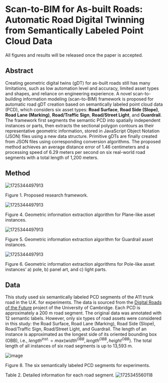 # Scan-to-BIM for As-built Roads: Automatic Road Digital Twinning from Semantically Labeled Point Cloud Data

All figures and results will be released once the paper is accepted.


## Abstract
Creating geometric digital twins (gDT) for as-built roads still has many limitations, such as low automation level and accuracy, limited asset types and shapes, and reliance on engineering experience. A novel scan-to-building information modeling (scan-to-BIM) framework is proposed for automatic road gDT creation based on semantically labeled point cloud data (PCD), which considers six asset types: **Road Surface**, **Road Side (Slope)**, **Road Lane (Marking)**, **Road/Traffic Sign**, **Road/Street Light**, and **Guardrail**. The framework first segments the semantic PCD into spatially independent instances or parts, then extracts the sectional polygon contours as their representative geometric information, stored in JavaScript Object Notation (JSON) files using a new data structure. Primitive gDTs are finally created from JSON files using corresponding conversion algorithms. The proposed method achieves an average distance error of 1.46 centimeters and a processing speed of 6.29 meters per second on six real-world road segments with a total length of 1,200 meters. 


## Method

![1725344497913](https://github.com/user-attachments/assets/6fa5f9bb-5437-45d1-93aa-f5a01442e8df)

Figure 1. Proposed research framework.


![1725344497913](https://github.com/user-attachments/assets/6fa5f9bb-5437-45d1-93aa-f5a01442e8df)

Figure 4. Geometric information extraction algorithm for Plane-like asset instances.


![1725344497913](https://github.com/user-attachments/assets/6fa5f9bb-5437-45d1-93aa-f5a01442e8df)

Figure 5. Geometric information extraction algorithm for Guardrail asset instances.


![1725344497913](https://github.com/user-attachments/assets/6fa5f9bb-5437-45d1-93aa-f5a01442e8df)

Figure 6. Geometric information extraction algorithms for Pole-like asset instances’ a) pole, b) panel art, and c) light parts.


## Data
This study used six semantically labeled PCD segments of the A11 trunk road in the U.K. for experiments. The data is sourced from the [Digital Roads of the Future](https://drf.eng.cam.ac.uk/research/camhighways-dataset) project of the University of Cambridge. Each PCD is approximately a 200 m road segment. The original data was annotated with 12 semantic labels. However, only six types of road assets were considered in this study: the Road Surface, Road Lane (Marking), Road Side (Slope), Road/Traffic Sign, Road/Street Light, and Guardrail. The length of an instance is approximated as the longest side of its oriented bounding box (OBB), i.e., $length^{inst.}=max⁡(width^{OBB},length^{OBB},height^{OBB})$. The total length of all instances of six road segments is up to 13,593 m.

![image](https://github.com/user-attachments/assets/e61d0b73-2d08-470e-98a6-391fd0195ce4)

Figure 8. The six semantically labeled PCD segments for experiments.

Table 2. Detailed information for each road segment.
![1725345560118](https://github.com/user-attachments/assets/cfdd5a26-445a-4b8c-a268-0c65082f3175)
